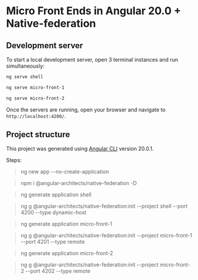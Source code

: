 # Micro Front Ends in Angular 20.0 + Native-federation

## Development server

To start a local development server, open 3 terminal instances and run simultaneously:

```bash
ng serve shell
```
```bash
ng serve micro-front-1
```
```bash
ng serve micro-front-2
```

Once the servers are running, open your browser and navigate to `http://localhost:4200/`.


## Project structure

This project was generated using [Angular CLI](https://github.com/angular/angular-cli) version 20.0.1.

Steps:

> ng new app --no-create-application

> npm i @angular-architects/native-federation -D

> ng generate application shell

> ng g @angular-architects/native-federation:init --project shell --port 4200 --type dynamic-host

> ng generate application micro-front-1

> ng g @angular-architects/native-federation:init --project micro-front-1 --port 4201 --type remote

> ng generate application micro-front-2

> ng g @angular-architects/native-federation:init --project micro-front-2 --port 4202 --type remote
